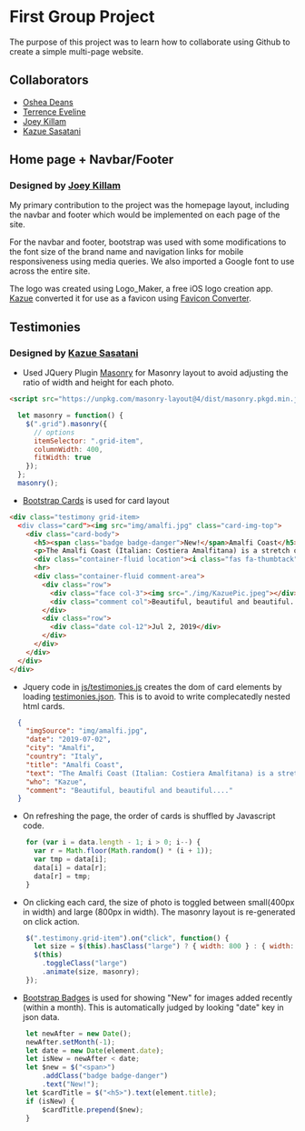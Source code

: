 # First Group Project

The purpose of this project was to learn how to collaborate using Github to create a simple multi-page website.

## Collaborators

* [Oshea Deans](https://github.com/OsheaRD)
* [Terrence Eveline](https://github.com/tjeve)
* [Joey Killam](https://github.com/jhkillam)
* [Kazue Sasatani](https://github.com/segakazzz)

## Home page + Navbar/Footer

### Designed by [Joey Killam](https://github.com/jhkillam)

My primary contribution to the project was the homepage layout, including the navbar and footer which would be implemented on each page of the site. 

For the navbar and footer, bootstrap was used with some modifications to the font size of the brand name and navigation links for mobile responsiveness using media queries. We also imported a Google font to use across the entire site. 

The logo was created using Logo_Maker, a free iOS logo creation app. [Kazue](https://github.com/segakazzz) converted it for use as a favicon using [Favicon Converter](https://favicon.io/favicon-converter/).

## Testimonies

### Designed by [Kazue Sasatani](https://github.com/segakazzz)

* Used JQuery Plugin [Masonry](https://masonry.desandro.com/) for Masonry layout to avoid adjusting the ratio of width and height for each photo.

~~~html
<script src="https://unpkg.com/masonry-layout@4/dist/masonry.pkgd.min.js"></script>
~~~

~~~js
  let masonry = function() {
    $(".grid").masonry({
      // options
      itemSelector: ".grid-item",
      columnWidth: 400,
      fitWidth: true
    });
  };
  masonry();
~~~

* [Bootstrap Cards](https://getbootstrap.com/docs/4.0/components/card/) is used for card layout

~~~html
<div class="testimony grid-item>
  <div class="card"><img src="img/amalfi.jpg" class="card-img-top">
    <div class="card-body">
      <h5><span class="badge badge-danger">New!</span>Amalfi Coast</h5>
      <p>The Amalfi Coast (Italian: Costiera Amalfitana) is a stretch of coastline on the northern coast of the Salerno Gulf on the Tyrrhenian Sea, located in the Province of Salerno of southern Italy.</p>
      <div class="container-fluid location"><i class="fas fa-thumbtack"></i>Amalfi, Italy</div>
      <hr>
      <div class="container-fluid comment-area">
        <div class="row">
          <div class="face col-3"><img src="./img/KazuePic.jpeg"></div>
          <div class="comment col">Beautiful, beautiful and beautiful....</div>
        </div>
        <div class="row">
          <div class="date col-12">Jul 2, 2019</div>
        </div>
      </div>
    </div>
  </div>
</div>
~~~

* Jquery code in [js/testimonies.js](js/testimonies.js) creates the dom of card elements by loading [testimonies.json](testimonies.json). This is to avoid to write complecatedly nested html cards.

~~~json
  {
    "imgSource": "img/amalfi.jpg",
    "date": "2019-07-02",
    "city": "Amalfi",
    "country": "Italy",
    "title": "Amalfi Coast",
    "text": "The Amalfi Coast (Italian: Costiera Amalfitana) is a stretch of coastline on the northern coast of the Salerno Gulf on the Tyrrhenian Sea, located in the Province of Salerno of southern Italy.",
    "who": "Kazue",
    "comment": "Beautiful, beautiful and beautiful...."
  }
~~~

* On refreshing the page, the order of cards is shuffled by Javascript code.

~~~js
    for (var i = data.length - 1; i > 0; i--) {
      var r = Math.floor(Math.random() * (i + 1));
      var tmp = data[i];
      data[i] = data[r];
      data[r] = tmp;
    }
~~~    

* On clicking each card, the size of photo is toggled between small(400px in width) and large (800px in width). The masonry layout is re-generated on click action.

~~~js
    $(".testimony.grid-item").on("click", function() {
      let size = $(this).hasClass("large") ? { width: 800 } : { width: 400 };
      $(this)
        .toggleClass("large")
        .animate(size, masonry);
    });
~~~

* [Bootstrap Badges](https://getbootstrap.com/docs/4.3/components/badge/) is used for showing "New" for images added recently (within a month). This is automatically judged by looking "date" key in json data. 

~~~js
    let newAfter = new Date();
    newAfter.setMonth(-1);
    let date = new Date(element.date);
    let isNew = newAfter < date;
    let $new = $("<span>")
        .addClass("badge badge-danger")
        .text("New!");
    let $cardTitle = $("<h5>").text(element.title);
    if (isNew) {
        $cardTitle.prepend($new);
    }
~~~

